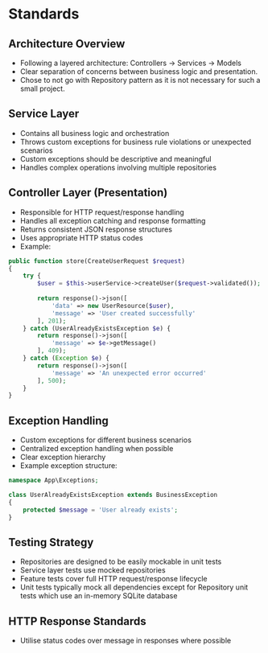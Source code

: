 # Standards

## Architecture Overview
- Following a layered architecture: Controllers → Services → Models
- Clear separation of concerns between business logic and presentation.
- Chose to not go with Repository pattern as it is not necessary for such a small project.

## Service Layer
- Contains all business logic and orchestration
- Throws custom exceptions for business rule violations or unexpected scenarios
- Custom exceptions should be descriptive and meaningful
- Handles complex operations involving multiple repositories

## Controller Layer (Presentation)
- Responsible for HTTP request/response handling
- Handles all exception catching and response formatting
- Returns consistent JSON response structures
- Uses appropriate HTTP status codes
- Example:
```php
public function store(CreateUserRequest $request)
{
    try {
        $user = $this->userService->createUser($request->validated());
        
        return response()->json([
            'data' => new UserResource($user),
            'message' => 'User created successfully'
        ], 201);
    } catch (UserAlreadyExistsException $e) {
        return response()->json([
            'message' => $e->getMessage()
        ], 409);
    } catch (Exception $e) {
        return response()->json([
            'message' => 'An unexpected error occurred'
        ], 500);
    }
}
```

## Exception Handling
- Custom exceptions for different business scenarios
- Centralized exception handling when possible
- Clear exception hierarchy
- Example exception structure:
```php
namespace App\Exceptions;

class UserAlreadyExistsException extends BusinessException
{
    protected $message = 'User already exists';
}
```

## Testing Strategy
- Repositories are designed to be easily mockable in unit tests
- Service layer tests use mocked repositories
- Feature tests cover full HTTP request/response lifecycle
- Unit tests typically mock all dependencies except for Repository unit tests which use an in-memory SQLite database

## HTTP Response Standards
- Utilise status codes over message in responses where possible
